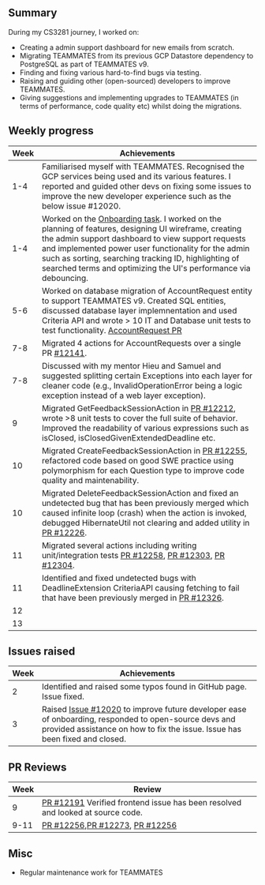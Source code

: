 ## Summary

During my CS3281 journey, I worked on:
* Creating a admin support dashboard for new emails from scratch.
* Migrating TEAMMATES from its previous GCP Datastore dependency to PostgreSQL as part of TEAMMATES v9.
* Finding and fixing various hard-to-find bugs via testing.
* Raising and guiding other (open-sourced) developers to improve TEAMMATES.
* Giving suggestions and implementing upgrades to TEAMMATES (in terms of performance, code quality etc) whilst doing the migrations.

## Weekly progress

| Week | Achievements |
| ---- | ------------ |
| 1-4 | Familiarised myself with TEAMMATES. Recognised the GCP services being used and its various features. I reported and guided other devs on fixing some issues to improve the new developer experience such as the below issue #12020. |
| 1-4 | Worked on the [Onboarding task](https://github.com/cedricongjh/teammates/commits/cedric/api-integration). I worked on the planning of features, designing UI wireframe, creating the admin support dashboard to view support requests and implemented power user functionality for the admin such as sorting, searching tracking ID, highlighting of searched terms and optimizing the UI's performance via debouncing. |
| 5-6 | Worked on database migration of AccountRequest entity to support TEAMMATES v9. Created SQL entities, discussed database layer implemnentation and used Criteria API and wrote > 10 IT and Database unit tests to test functionality. [AccountRequest PR](https://github.com/TEAMMATES/teammates/pull/12107) |
| 7-8 | Migrated 4 actions for AccountRequests over a single PR [#12141](https://github.com/TEAMMATES/teammates/pull/12141). |
| 7-8 | Discussed with my mentor Hieu and Samuel and suggested splitting certain Exceptions into each layer for cleaner code (e.g., InvalidOperationError being a logic exception instead of a web layer exception). |
| 9 | Migrated GetFeedbackSessionAction in [PR #12212](https://github.com/TEAMMATES/teammates/pull/12212), wrote >8 unit tests to cover the full suite of behavior. Improved the readability of various expressions such as isClosed, isClosedGivenExtendedDeadline etc. |
| 10 | Migrated CreateFeedbackSessionAction in [PR #12255](https://github.com/TEAMMATES/teammates/pull/12255), refactored code based on good SWE practice using polymorphism for each Question type to improve code quality and maintenability. |
| 10 | Migrated DeleteFeedbackSessionAction and fixed an undetected bug that has been previously merged which caused infinite loop (crash) when the action is invoked, debugged HibernateUtil not clearing and added utility in [PR #12226](https://github.com/TEAMMATES/teammates/pull/12226). |
| 11 | Migrated several actions including writing unit/integration tests [PR #12258](https://github.com/TEAMMATES/teammates/pull/12258), [PR #12303](https://github.com/TEAMMATES/teammates/pull/12303), [PR #12304](https://github.com/TEAMMATES/teammates/pull/12304). |
| 11 | Identified and fixed undetected bugs with DeadlineExtension CriteriaAPI causing fetching to fail that have been previously merged in [PR #12326](https://github.com/TEAMMATES/teammates/pull/12326). |
| 12 | |
| 13 | |

## Issues raised
| Week | Achievements |
| ---- | ------------ |
| 2 | Identified and raised some typos found in GitHub page. Issue fixed. |
| 3 | Raised [Issue #12020](https://github.com/TEAMMATES/teammates/issues/12020) to improve future developer ease of onboarding, responded to open-source devs and provided assistance on how to fix the issue. Issue has been fixed and closed. |

## PR Reviews
| Week | Review |
| ---- | ------------ |
| 9 | [PR #12191](https://github.com/TEAMMATES/teammates/pull/12191) Verified frontend issue has been resolved and looked at source code. |
| 9-11 | [PR #12256](https://github.com/TEAMMATES/teammates/pull/12256),[PR #12273](https://github.com/TEAMMATES/teammates/pull/12273), [PR #12256](https://github.com/TEAMMATES/teammates/pull/12273) |

## Misc
* Regular maintenance work for TEAMMATES